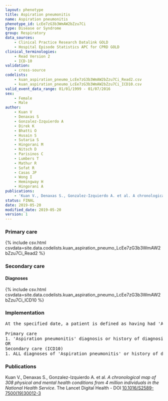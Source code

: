 ```yaml
---
layout: phenotype
title: Aspiration pneumonitis
name: Aspiration pneumonitis
phenotype_id: LcEe7zG3b3WmAW2bZzu7Ci 
type: Disease or Syndrome
group: Respiratory
data_sources: 
    - Clinical Practice Research Datalink GOLD
    - Hospital Episode Statistics APC for CPRD GOLD
clinical_terminologies: 
    - Read Version 2
    - ICD-10
validation: 
    - cross-source
codelists: 
    - kuan_aspiration_pneumo_LcEe7zG3b3WmAW2bZzu7Ci_Read2.csv
    - kuan_aspiration_pneumo_LcEe7zG3b3WmAW2bZzu7Ci_ICD10.csv
valid_event_data_range: 01/01/1999 - 01/07/2016
sex: 
    - Female
    - Male
author: 
    - Kuan V
    - Denaxas S
    - Gonzalez-Izquierdo A
    - Direk K
    - Bhatti O
    - Husain S
    - Sutaria S
    - Hingorani M
    - Nitsch D
    - Parisinos C
    - Lumbers T
    - Mathur R
    - Sofat R
    - Casas JP
    - Wong I
    - Hemingway H
    - Hingorani A
publications: 
    - 'Kuan V., Denaxas S., Gonzalez-Izquierdo A. et al. A chronological map of 308 physical and mental health conditions from 4 million individuals in the National Health Service. The Lancet Digital Health - DOI: 10.1016/S2589-7500(19)30012-3' 
status: FINAL
date: 2019-05-20
modified_date: 2019-05-20
version: 1
---
```

### Primary care 
{% include csv.html csvdata=site.data.codelists.kuan_aspiration_pneumo_LcEe7zG3b3WmAW2bZzu7Ci_Read2 %}
### Secondary care 
#### Diagnoses 
{% include csv.html csvdata=site.data.codelists.kuan_aspiration_pneumo_LcEe7zG3b3WmAW2bZzu7Ci_ICD10 %}
### Implementation 
<pre>At the specified date, a patient is defined as having had 'Aspiration pneumonitis' IF they meet the criteria for any of the following on or before the specified date. The earliest date on which the individual meets any of the following criteria on or before the specified date is defined as the first event date:

Primary care
1. 'Aspiration pneumonitis' diagnosis or history of diagnosis during a consultation 
OR
Secondary care (ICD10)
1. ALL diagnoses of 'Aspiration pneumonitis' or history of diagnosis during a hospitalization</pre> 
 
### Publications 
Kuan V., Denaxas S., Gonzalez-Izquierdo A. et al. _A chronological map of 308 physical and mental health conditions from 4 million individuals in the National Health Service_. The Lancet Digital Health - DOI <a href='https://www.thelancet.com/journals/landig/article/PIIS2589-7500(19)30012-3/fulltext'>10.1016/S2589-7500(19)30012-3</a>